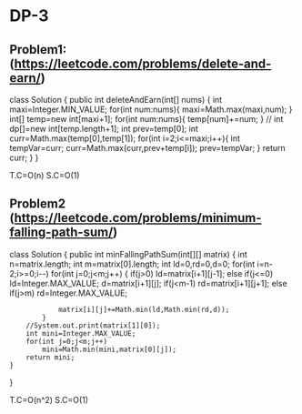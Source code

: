 # DP-3

## Problem1: (https://leetcode.com/problems/delete-and-earn/)


class Solution {
    public int deleteAndEarn(int[] nums) {
        int maxi=Integer.MIN_VALUE;
        for(int num:nums){
            maxi=Math.max(maxi,num);
        }
        int[] temp=new int[maxi+1];
        for(int num:nums){
            temp[num]+=num;
        }
        // int dp[]=new int[temp.length+1];
        int prev=temp[0];
        int curr=Math.max(temp[0],temp[1]);
        for(int i=2;i<=maxi;i++){
            int tempVar=curr;
            curr=Math.max(curr,prev+temp[i]);
            prev=tempVar;
        }
        return curr;
    }
}

T.C=O(n)
S.C=O(1)


## Problem2 (https://leetcode.com/problems/minimum-falling-path-sum/)


class Solution {
    public int minFallingPathSum(int[][] matrix) {
        int n=matrix.length;
        int m=matrix[0].length;
        int ld=0,rd=0,d=0;
        for(int i=n-2;i>=0;i--)
            for(int j=0;j<m;j++)
            {
                if(j>0)
                    ld=matrix[i+1][j-1];
                else if(j<=0)
                    ld=Integer.MAX_VALUE;
                d=matrix[i+1][j];
                if(j<m-1)
                    rd=matrix[i+1][j+1];
                else if(j>m)
                    rd=Integer.MAX_VALUE;
                
                matrix[i][j]+=Math.min(ld,Math.min(rd,d));
            }
        //System.out.print(matrix[1][0]);
        int mini=Integer.MAX_VALUE;
        for(int j=0;j<m;j++)
            mini=Math.min(mini,matrix[0][j]);
        return mini;
    }
}

T.C=O(n^2)
S.C=O(1)